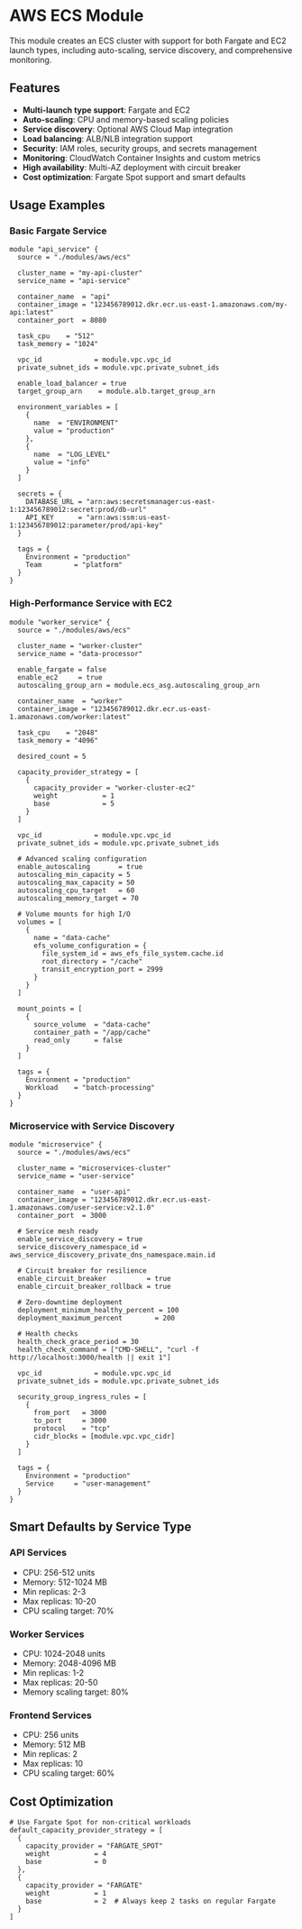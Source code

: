 # AWS ECS Module

This module creates an ECS cluster with support for both Fargate and EC2 launch types, including auto-scaling, service discovery, and comprehensive monitoring.

## Features

- **Multi-launch type support**: Fargate and EC2
- **Auto-scaling**: CPU and memory-based scaling policies
- **Service discovery**: Optional AWS Cloud Map integration
- **Load balancing**: ALB/NLB integration support
- **Security**: IAM roles, security groups, and secrets management
- **Monitoring**: CloudWatch Container Insights and custom metrics
- **High availability**: Multi-AZ deployment with circuit breaker
- **Cost optimization**: Fargate Spot support and smart defaults

## Usage Examples

### Basic Fargate Service

```hcl
module "api_service" {
  source = "./modules/aws/ecs"

  cluster_name = "my-api-cluster"
  service_name = "api-service"
  
  container_name  = "api"
  container_image = "123456789012.dkr.ecr.us-east-1.amazonaws.com/my-api:latest"
  container_port  = 8080
  
  task_cpu    = "512"
  task_memory = "1024"
  
  vpc_id             = module.vpc.vpc_id
  private_subnet_ids = module.vpc.private_subnet_ids
  
  enable_load_balancer = true
  target_group_arn    = module.alb.target_group_arn
  
  environment_variables = [
    {
      name  = "ENVIRONMENT"
      value = "production"
    },
    {
      name  = "LOG_LEVEL"
      value = "info"
    }
  ]
  
  secrets = {
    DATABASE_URL = "arn:aws:secretsmanager:us-east-1:123456789012:secret:prod/db-url"
    API_KEY      = "arn:aws:ssm:us-east-1:123456789012:parameter/prod/api-key"
  }
  
  tags = {
    Environment = "production"
    Team        = "platform"
  }
}
```

### High-Performance Service with EC2

```hcl
module "worker_service" {
  source = "./modules/aws/ecs"

  cluster_name = "worker-cluster"
  service_name = "data-processor"
  
  enable_fargate = false
  enable_ec2     = true
  autoscaling_group_arn = module.ecs_asg.autoscaling_group_arn
  
  container_name  = "worker"
  container_image = "123456789012.dkr.ecr.us-east-1.amazonaws.com/worker:latest"
  
  task_cpu    = "2048"
  task_memory = "4096"
  
  desired_count = 5
  
  capacity_provider_strategy = [
    {
      capacity_provider = "worker-cluster-ec2"
      weight           = 1
      base             = 5
    }
  ]
  
  vpc_id             = module.vpc.vpc_id
  private_subnet_ids = module.vpc.private_subnet_ids
  
  # Advanced scaling configuration
  enable_autoscaling       = true
  autoscaling_min_capacity = 5
  autoscaling_max_capacity = 50
  autoscaling_cpu_target   = 60
  autoscaling_memory_target = 70
  
  # Volume mounts for high I/O
  volumes = [
    {
      name = "data-cache"
      efs_volume_configuration = {
        file_system_id = aws_efs_file_system.cache.id
        root_directory = "/cache"
        transit_encryption_port = 2999
      }
    }
  ]
  
  mount_points = [
    {
      source_volume  = "data-cache"
      container_path = "/app/cache"
      read_only      = false
    }
  ]
  
  tags = {
    Environment = "production"
    Workload    = "batch-processing"
  }
}
```

### Microservice with Service Discovery

```hcl
module "microservice" {
  source = "./modules/aws/ecs"

  cluster_name = "microservices-cluster"
  service_name = "user-service"
  
  container_name  = "user-api"
  container_image = "123456789012.dkr.ecr.us-east-1.amazonaws.com/user-service:v2.1.0"
  container_port  = 3000
  
  # Service mesh ready
  enable_service_discovery = true
  service_discovery_namespace_id = aws_service_discovery_private_dns_namespace.main.id
  
  # Circuit breaker for resilience
  enable_circuit_breaker          = true
  enable_circuit_breaker_rollback = true
  
  # Zero-downtime deployment
  deployment_minimum_healthy_percent = 100
  deployment_maximum_percent        = 200
  
  # Health checks
  health_check_grace_period = 30
  health_check_command = ["CMD-SHELL", "curl -f http://localhost:3000/health || exit 1"]
  
  vpc_id             = module.vpc.vpc_id
  private_subnet_ids = module.vpc.private_subnet_ids
  
  security_group_ingress_rules = [
    {
      from_port   = 3000
      to_port     = 3000
      protocol    = "tcp"
      cidr_blocks = [module.vpc.vpc_cidr]
    }
  ]
  
  tags = {
    Environment = "production"
    Service     = "user-management"
  }
}
```

## Smart Defaults by Service Type

### API Services
- CPU: 256-512 units
- Memory: 512-1024 MB
- Min replicas: 2-3
- Max replicas: 10-20
- CPU scaling target: 70%

### Worker Services
- CPU: 1024-2048 units
- Memory: 2048-4096 MB
- Min replicas: 1-2
- Max replicas: 20-50
- Memory scaling target: 80%

### Frontend Services
- CPU: 256 units
- Memory: 512 MB
- Min replicas: 2
- Max replicas: 10
- CPU scaling target: 60%

## Cost Optimization

```hcl
# Use Fargate Spot for non-critical workloads
default_capacity_provider_strategy = [
  {
    capacity_provider = "FARGATE_SPOT"
    weight           = 4
    base             = 0
  },
  {
    capacity_provider = "FARGATE"
    weight           = 1
    base             = 2  # Always keep 2 tasks on regular Fargate
  }
]
```